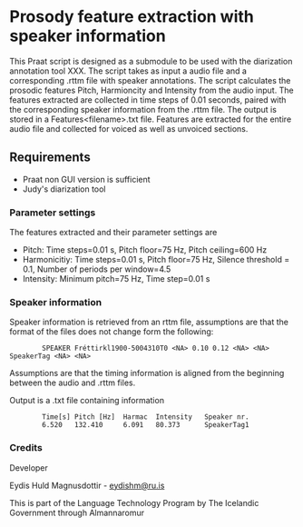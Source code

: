 # Prosody feature extraction with speaker information
This Praat script is designed as a submodule to be used with the diarization annotation tool XXX. The script takes as input a audio file and a corresponding .rttm file with speaker annotations. The script calculates the prosodic features Pitch, Harmioncity and Intensity from the audio input. The features extracted are collected in time steps of 0.01 seconds, paired with the corresponding speaker information from the .rttm file. The output is stored in a Features\<filename>.txt file. Features are extracted for the entire audio file and collected for voiced as well as unvoiced sections.

## Requirements
* Praat non GUI version is sufficient
* Judy's diarization tool


### Parameter settings
The features extracted and their parameter settings are 

* Pitch: Time steps=0.01 s, Pitch floor=75 Hz, Pitch ceiling=600 Hz
* Harmonicitiy: Time steps=0.01 s, Pitch floor=75 Hz, Silence threshold = 0.1, Number of periods per window=4.5
* Intensity: Minimum pitch=75 Hz, Time step=0.01 s


### Speaker information
Speaker information is retrieved from an rttm file, assumptions are that the format of the files does not change form the following:

			SPEAKER Fréttirkl1900-5004310T0 <NA> 0.10 0.12 <NA> <NA> SpeakerTag <NA> <NA>

Assumptions are that the timing information is aligned from the beginning between the audio and .rttm files.

Output is a .txt file containing information 

			Time[s]	Pitch [Hz]	Harmac	Intensity	Speaker nr.		
			6.520	132.410		6.091	80.373		SpeakerTag1

			
### Credits

Developer

Eydis Huld Magnusdottir - eydishm@ru.is

This is part of the Language Technology Program by The Icelandic Government through Almannaromur
